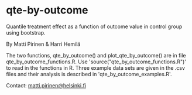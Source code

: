 # qte-by-outcome
Quantile treatment effect as a function of outcome value in control group using bootstrap.

By Matti Pirinen & Harri Hemilä

The two functions, qte_by_outcome() and plot_qte_by_outcome() are in file qte_by_outcome_functions.R. Use 'source("qte_by_outcome_functions.R")' to read in the functions in R. Three example data sets are given in the .csv files and their analysis is described in 'qte_by_outcome_examples.R'.

Contact: matti.pirinen@helsinki.fi
